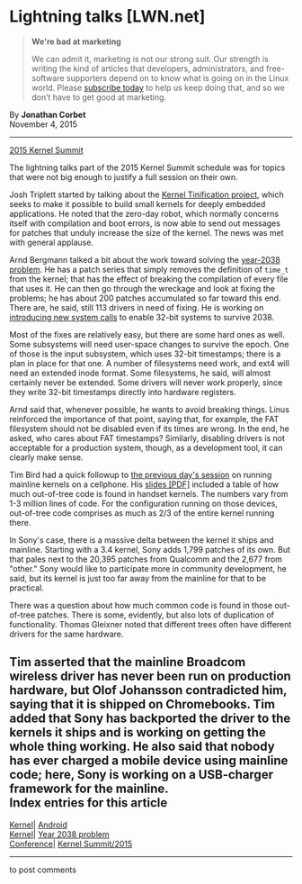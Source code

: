 # Lightning talks [LWN.net]

> **We're bad at marketing**
> 
> We can admit it, marketing is not our strong suit. Our strength is writing the kind of articles that developers, administrators, and free-software supporters depend on to know what is going on in the Linux world. Please [subscribe today](/Promo/nsn-bad/subscribe) to help us keep doing that, and so we don’t have to get good at marketing. 

By **Jonathan Corbet**  
November 4, 2015 

* * *

[2015 Kernel Summit](/Articles/KernelSummit2015/)

The lightning talks part of the 2015 Kernel Summit schedule was for topics that were not big enough to justify a full session on their own. 

Josh Triplett started by talking about the [Kernel Tinification project](https://tiny.wiki.kernel.org/), which seeks to make it possible to build small kernels for deeply embedded applications. He noted that the zero-day robot, which normally concerns itself with compilation and boot errors, is now able to send out messages for patches that unduly increase the size of the kernel. The news was met with general applause. 

Arnd Bergmann talked a bit about the work toward solving the [year-2038 problem](/Articles/599580/). He has a patch series that simply removes the definition of `time_t` from the kernel; that has the effect of breaking the compilation of every file that uses it. He can then go through the wreckage and look at fixing the problems; he has about 200 patches accumulated so far toward this end. There are, he said, still 113 drivers in need of fixing. He is working on [introducing new system calls](/Articles/643234/) to enable 32-bit systems to survive 2038. 

Most of the fixes are relatively easy, but there are some hard ones as well. Some subsystems will need user-space changes to survive the epoch. One of those is the input subsystem, which uses 32-bit timestamps; there is a plan in place for that one. A number of filesystems need work, and ext4 will need an extended inode format. Some filesystems, he said, will almost certainly never be extended. Some drivers will never work properly, since they write 32-bit timestamps directly into hardware registers. 

Arnd said that, whenever possible, he wants to avoid breaking things. Linus reinforced the importance of that point, saying that, for example, the FAT filesystem should not be disabled even if its times are wrong. In the end, he asked, who cares about FAT timestamps? Similarly, disabling drivers is not acceptable for a production system, though, as a development tool, it can clearly make sense. 

Tim Bird had a quick followup to [the previous day's session](/Articles/662147/) on running mainline kernels on a cellphone. His [slides [PDF]](/images/conf/2015/klf-ks/bird-slides.pdf) included a table of how much out-of-tree code is found in handset kernels. The numbers vary from 1-3 million lines of code. For the configuration running on those devices, out-of-tree code comprises as much as 2/3 of the entire kernel running there. 

In Sony's case, there is a massive delta between the kernel it ships and mainline. Starting with a 3.4 kernel, Sony adds 1,799 patches of its own. But that pales next to the 20,395 patches from Qualcomm and the 2,677 from "other." Sony would like to participate more in community development, he said, but its kernel is just too far away from the mainline for that to be practical. 

There was a question about how much common code is found in those out-of-tree patches. There is some, evidently, but also lots of duplication of functionality. Thomas Gleixner noted that different trees often have different drivers for the same hardware. 

Tim asserted that the mainline Broadcom wireless driver has never been run on production hardware, but Olof Johansson contradicted him, saying that it is shipped on Chromebooks. Tim added that Sony has backported the driver to the kernels it ships and is working on getting the whole thing working. He also said that nobody has ever charged a mobile device using mainline code; here, Sony is working on a USB-charger framework for the mainline.  
Index entries for this article  
---  
[Kernel](/Kernel/Index)| [Android](/Kernel/Index#Android)  
[Kernel](/Kernel/Index)| [Year 2038 problem](/Kernel/Index#Year_2038_problem)  
[Conference](/Archives/ConferenceIndex/)| [Kernel Summit/2015](/Archives/ConferenceIndex/#Kernel_Summit-2015)  
  


* * *

to post comments 
